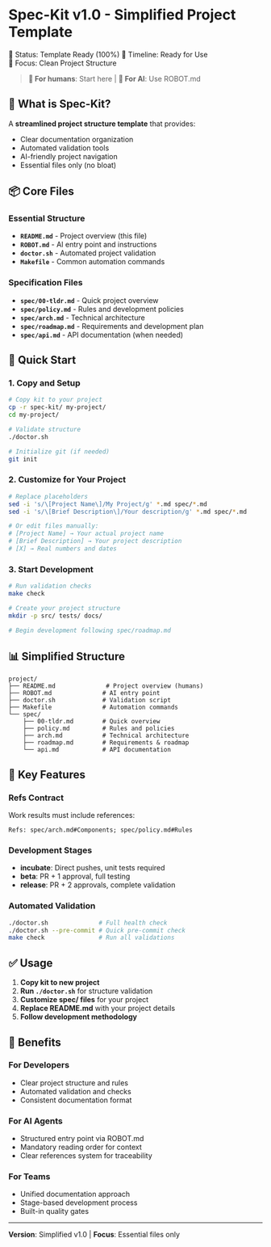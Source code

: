 # Spec-Kit v1.0 - Simplified Project Template

🚀 Status: Template Ready (100%)
📅 Timeline: Ready for Use  
🎯 Focus: Clean Project Structure

> **👥 For humans**: Start here | **🤖 For AI**: Use ROBOT.md

## 🎯 What is Spec-Kit?

A **streamlined project structure template** that provides:
- Clear documentation organization
- Automated validation tools
- AI-friendly project navigation
- Essential files only (no bloat)

## 📦 Core Files

### **Essential Structure**
- **`README.md`** - Project overview (this file)
- **`ROBOT.md`** - AI entry point and instructions
- **`doctor.sh`** - Automated project validation
- **`Makefile`** - Common automation commands

### **Specification Files**
- **`spec/00-tldr.md`** - Quick project overview
- **`spec/policy.md`** - Rules and development policies  
- **`spec/arch.md`** - Technical architecture
- **`spec/roadmap.md`** - Requirements and development plan
- **`spec/api.md`** - API documentation (when needed)

## 🚀 Quick Start

### 1. Copy and Setup
```bash
# Copy kit to your project
cp -r spec-kit/ my-project/
cd my-project/

# Validate structure
./doctor.sh

# Initialize git (if needed)
git init
```

### 2. Customize for Your Project
```bash
# Replace placeholders
sed -i 's/\[Project Name\]/My Project/g' *.md spec/*.md
sed -i 's/\[Brief Description\]/Your description/g' *.md spec/*.md

# Or edit files manually:
# [Project Name] → Your actual project name
# [Brief Description] → Your project description
# [X] → Real numbers and dates
```

### 3. Start Development
```bash
# Run validation checks
make check

# Create your project structure
mkdir -p src/ tests/ docs/

# Begin development following spec/roadmap.md
```

## 📊 Simplified Structure

```
project/
├── README.md              # Project overview (humans)
├── ROBOT.md              # AI entry point
├── doctor.sh             # Validation script
├── Makefile              # Automation commands
└── spec/
    ├── 00-tldr.md        # Quick overview
    ├── policy.md         # Rules and policies
    ├── arch.md           # Technical architecture
    ├── roadmap.md        # Requirements & roadmap
    └── api.md            # API documentation
```

## 🎯 Key Features

### **Refs Contract**
Work results must include references:
```
Refs: spec/arch.md#Components; spec/policy.md#Rules
```

### **Development Stages**
- **incubate**: Direct pushes, unit tests required
- **beta**: PR + 1 approval, full testing
- **release**: PR + 2 approvals, complete validation

### **Automated Validation**
```bash
./doctor.sh              # Full health check
./doctor.sh --pre-commit # Quick pre-commit check
make check               # Run all validations
```

## ✅ Usage

1. **Copy kit to new project**
2. **Run `./doctor.sh`** for structure validation
3. **Customize spec/ files** for your project
4. **Replace README.md** with your project details
5. **Follow development methodology**

## 🔧 Benefits

### For Developers
- Clear project structure and rules
- Automated validation and checks
- Consistent documentation format

### For AI Agents  
- Structured entry point via ROBOT.md
- Mandatory reading order for context
- Clear references system for traceability

### For Teams
- Unified documentation approach
- Stage-based development process
- Built-in quality gates

---

**Version**: Simplified v1.0 | **Focus**: Essential files only
